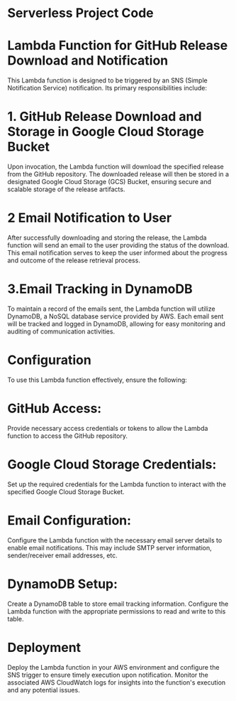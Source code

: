 # Serverless Project Code
# Lambda Function for GitHub Release Download and Notification
This Lambda function is designed to be triggered by an SNS (Simple Notification Service) notification. Its primary responsibilities include:

# 1. GitHub Release Download and Storage in Google Cloud Storage Bucket
Upon invocation, the Lambda function will download the specified release from the GitHub repository. The downloaded release will then be stored in a designated Google Cloud Storage (GCS) Bucket, ensuring secure and scalable storage of the release artifacts.

# 2 Email Notification to User
After successfully downloading and storing the release, the Lambda function will send an email to the user providing the status of the download. This email notification serves to keep the user informed about the progress and outcome of the release retrieval process.

# 3.Email Tracking in DynamoDB
To maintain a record of the emails sent, the Lambda function will utilize DynamoDB, a NoSQL database service provided by AWS. Each email sent will be tracked and logged in DynamoDB, allowing for easy monitoring and auditing of communication activities.

# Configuration
To use this Lambda function effectively, ensure the following:

# GitHub Access: 
Provide necessary access credentials or tokens to allow the Lambda function to access the GitHub repository.

# Google Cloud Storage Credentials: 
Set up the required credentials for the Lambda function to interact with the specified Google Cloud Storage Bucket.

# Email Configuration: 
Configure the Lambda function with the necessary email server details to enable email notifications. This may include SMTP server information, sender/receiver email addresses, etc.

# DynamoDB Setup: 
Create a DynamoDB table to store email tracking information. Configure the Lambda function with the appropriate permissions to read and write to this table.

# Deployment
Deploy the Lambda function in your AWS environment and configure the SNS trigger to ensure timely execution upon notification. Monitor the associated AWS CloudWatch logs for insights into the function's execution and any potential issues.